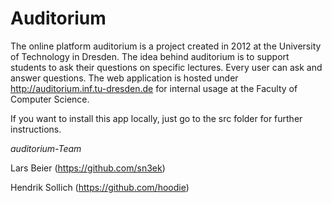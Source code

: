 # Auditorium

The online platform auditorium is a project created in 2012 at the University of Technology in Dresden. The idea behind auditorium is to support students to ask their questions on specific lectures. Every user can ask and answer questions. The web application is hosted under http://auditorium.inf.tu-dresden.de for internal usage at the Faculty of Computer Science. 

If you want to install this app locally, just go to the src folder for further instructions.

*auditorium-Team*

Lars Beier (https://github.com/sn3ek)

Hendrik Sollich (https://github.com/hoodie)
